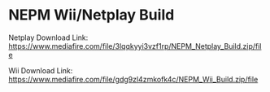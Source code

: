 # NEPM Wii/Netplay Build

Netplay Download Link: https://www.mediafire.com/file/3lqqkyyi3vzf1rp/NEPM_Netplay_Build.zip/file

Wii Download Link: https://www.mediafire.com/file/gdg9zl4zmkofk4c/NEPM_Wii_Build.zip/file
